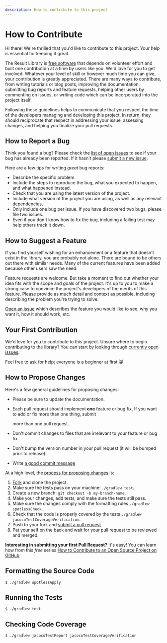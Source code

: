 ```yaml
---
description: How to contribute to this project
---
```


# How to Contribute

Hi there! We're thrilled that you'd like to contribute to this project. Your help is essential for keeping it great.

The Result Library is [free software](https://www.gnu.org/philosophy/free-sw.en.html) that depends on volunteer effort and built one contribution at a time by users like you. We'd love for you to get involved. Whatever your level of skill or however much time you can give, your contribution is greatly appreciated. There are many ways to contribute, from writing tutorials or blog posts, improving the documentation, submitting bug reports and feature requests, helping other users by commenting on issues, or writing code which can be incorporated into the project itself.

Following these guidelines helps to communicate that you respect the time of the developers managing and developing this project. In return, they should reciprocate that respect in addressing your issue, assessing changes, and helping you finalize your pull requests.

## How to Report a Bug

Think you found a bug? Please check the [list of open issues](https://github.com/leakyabstractions/result/issues) to see if your bug has already been reported. If it hasn't please [submit a new issue](https://github.com/leakyabstractions/result/issues/new).

Here are a few tips for writing _great_ bug reports:

* Describe the specific problem.
* Include the steps to reproduce the bug, what you expected to happen, and what happened instead.
* Check that you are using the latest version of the project.
* Include what version of the project you are using, as well as any relevant dependencies.
* Only include one bug per issue. If you have discovered two bugs, please file two issues.
* Even if you don't know how to fix the bug, including a failing test may help others track it down.

## How to Suggest a Feature

If you find yourself wishing for an enhancement or a feature that doesn't exist in the library, you are probably not alone. There are bound to be others out there with similar needs. Many of the current features have been added because other users saw the need.

Feature requests are welcome. But take a moment to find out whether your idea fits with the scope and goals of the project. It's up to you to make a strong case to convince the project's developers of the merits of this feature. Please provide as much detail and context as possible, including describing the problem you're trying to solve.

[Open an issue](https://github.com/leakyabstractions/result/issues/new) which describes the feature you would like to see, why you want it, how it should work, etc.

## Your First Contribution

We'd love for you to contribute to this project. Unsure where to begin contributing to the library? You can start by looking through [currently open issues](https://github.com/leakyabstractions/result/issues?q=is%3Aissue+is%3Aopen).

Feel free to ask for help; everyone is a beginner at first :smiley_cat:

## How to Propose Changes

Here's a few general guidelines for proposing changes:

* Please be sure to update the documentation.
*   Each pull request should implement **one** feature or bug fix. If you want to add or fix more than one thing, submit

    more than one pull request.
* Don't commit changes to files that are irrelevant to your feature or bug fix.
* Don't bump the version number in your pull request (it will be bumped prior to release).
* Write [a good commit message](http://tbaggery.com/2008/04/19/a-note-about-git-commit-messages.html)

At a high level, the [process for proposing changes](https://guides.github.com/introduction/flow/) is:

1. [Fork](https://github.com/leakyabstractions/result/fork) and clone the project.
2. Make sure the tests pass on your machine: `./gradlew test`.
3. Create a new branch: `git checkout -b my-branch-name`.
4. Make your changes, add tests, and make sure the tests still pass.
5. Make sure the changes comply with the formatting rules `./gradlew spotlessCheck`.
6. Check that the code is properly covered by the tests `./gradlew jacocoTestCoverageVerification`.
7. Push to your fork and [submit a pull request](https://github.com/leakyabstractions/result/compare).
8. Pat your self on the back and wait for your pull request to be reviewed and merged.

**Interesting in submitting your first Pull Request?** It's easy! You can learn how from this _free_ series [How to Contribute to an Open Source Project on GitHub](https://egghead.io/series/how-to-contribute-to-an-open-source-project-on-github)

## Formatting the Source Code

```
$ ./gradlew spotlessApply
```

## Running the Tests

```
$ ./gradlew test
```

## Checking Code Coverage

```
$ ./gradlew jacocoTestReport jacocoTestCoverageVerification
```
